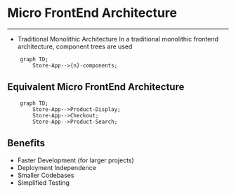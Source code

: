 # Micro FrontEnd Architecture

---
- Traditional Monolithic Architecture
In a traditional monolithic frontend architecture, component trees are used 
```mermaid
    graph TD;
        Store-App-->{n}-components;
```

## Equivalent Micro FrontEnd Architecture
```mermaid
    graph TD;
        Store-App-->Product-Display;
        Store-App-->Checkout;
        Store-App-->Product-Search;
```

## Benefits
*  Faster Development (for larger projects)
*  Deployment Independence
*  Smaller Codebases
*  Simplified Testing